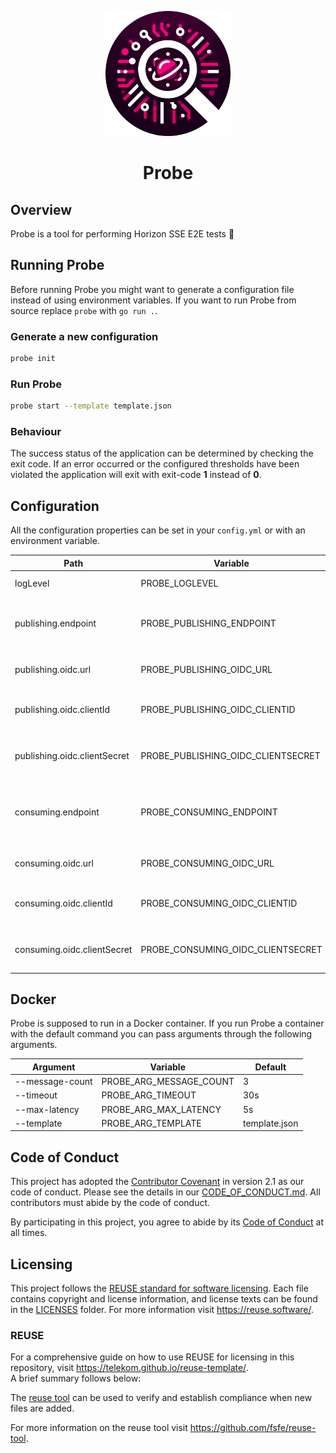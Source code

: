 <!--
SPDX-FileCopyrightText: 2023 Deutsche Telekom AG

SPDX-License-Identifier: CC0-1.0    
-->

<p align="center">
  <img src="./docs/img/probe_logo.png" alt="Vortex logo" width="200px" height="200px">
  <h1 align="center">Probe</h1>
</p>

## Overview
Probe is a tool for performing Horizon SSE E2E tests 📡 

## Running Probe
Before running Probe you might want to generate a configuration file instead of using environment variables.
If you want to run Probe from source replace `probe` with `go run .`.

### Generate a new configuration
```bash
probe init
```

### Run Probe
```bash
probe start --template template.json
```

### Behaviour
The success status of the application can be determined by checking the exit code. 
If an error occurred or the configured thresholds have been violated the application will exit with
exit-code **1** instead of **0**.

## Configuration
All the configuration properties can be set in your `config.yml` or with an environment variable. 

| Path                         | Variable                           | Type   | Default                                      | Description                                     |
|------------------------------|------------------------------------|--------|----------------------------------------------|-------------------------------------------------|
| logLevel                     | PROBE_LOGLEVEL                     | string | info                                         | Defines the log-level.                          |
| publishing.endpoint          | PROBE_PUBLISHING_ENDPOINT          | string | https://horizon.example.com/events           | Horizon endpoint for publishing events.         |
| publishing.oidc.url          | PROBE_PUBLISHING_OIDC_URL          | string | https://oidc.example.com/                    | OIDC token endpoint of the idp.                 |
| publishing.oidc.clientId     | PROBE_PUBLISHING_OIDC_CLIENTID     | string | client-id                                    | The client-id that is passed to the idp.        |
| publishing.oidc.clientSecret | PROBE_PUBLISHING_OIDC_CLIENTSECRET | string | client-secret                                | The client-secret that is passed to the idp.    |
| consuming.endpoint           | PROBE_CONSUMING_ENDPOINT           | string | https://horizon.example.com/events/somesubid | Horizon endpoint for retrieving events via sse. |
| consuming.oidc.url           | PROBE_CONSUMING_OIDC_URL           | string | https://oidc.example.com/                    | OIDC token endpoint of the idp.                 |
| consuming.oidc.clientId      | PROBE_CONSUMING_OIDC_CLIENTID      | string | client-id                                    | The client-id that is passed to the idp.        |
| consuming.oidc.clientSecret  | PROBE_CONSUMING_OIDC_CLIENTSECRET  | string | client-secret                                | The client-secret that is passed to the idp.    |

## Docker
Probe is supposed to run in a Docker container.
If you run Probe a container with the default command you can pass arguments through the following arguments.

| Argument        | Variable                | Default       |
|-----------------|-------------------------|---------------|
| --message-count | PROBE_ARG_MESSAGE_COUNT | 3             |
| --timeout       | PROBE_ARG_TIMEOUT       | 30s           |
| --max-latency   | PROBE_ARG_MAX_LATENCY   | 5s            |
| --template      | PROBE_ARG_TEMPLATE      | template.json |

## Code of Conduct
This project has adopted the [Contributor Covenant](https://www.contributor-covenant.org/) in version 2.1 as our code of conduct. Please see the details in our [CODE_OF_CONDUCT.md](CODE_OF_CONDUCT.md). All contributors must abide by the code of conduct.

By participating in this project, you agree to abide by its [Code of Conduct](./CODE_OF_CONDUCT.md) at all times.

## Licensing
This project follows the [REUSE standard for software licensing](https://reuse.software/).
Each file contains copyright and license information, and license texts can be found in the [LICENSES](./LICENSES) folder. For more information visit https://reuse.software/.

### REUSE
For a comprehensive guide on how to use REUSE for licensing in this repository, visit https://telekom.github.io/reuse-template/.   
A brief summary follows below:

The [reuse tool](https://github.com/fsfe/reuse-tool) can be used to verify and establish compliance when new files are added. 

For more information on the reuse tool visit https://github.com/fsfe/reuse-tool.